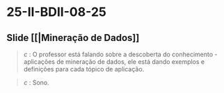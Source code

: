 # 25-II-BDII-08-25

## Slide [[|Mineração de Dados]]

> *c* : O professor está falando sobre a descoberta do conhecimento - aplicações de mineração de dados, ele está dando exemplos e definições para cada tópico de aplicação.

> *c* : Sono.


